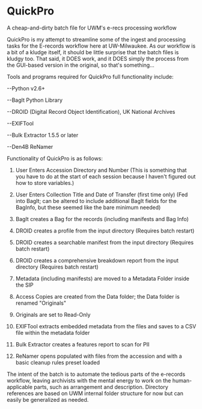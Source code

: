 # QuickPro
A cheap-and-dirty batch file for UWM's e-recs processing workflow

QuickPro is my attempt to streamline some of the ingest and processing tasks for the E-records workflow here at UW-Milwaukee. As our workflow is a bit of a kludge itself, it should be little surprise that the batch files is kludgy too. That said, it DOES work, and it DOES simply the process from the GUI-based version in the original, so that's something...

Tools and programs required for QuickPro full functionality include:

--Python v2.6+

--BagIt Python Library

--DROID (Digital Record Object Identification), UK National Archives

--EXIFTool

--Bulk Extractor 1.5.5 or later

--Den4B ReNamer

Functionality of QuickPro is as follows:

1) User Enters Accession Directory and Number (This is something that you have to do at the start of each session because I haven't figured out how to store variables.)

2) User Enters Collection Title and Date of Transfer (first time only) (Fed into BagIt; can be altered to include additional BagIt fields for the BagInfo, but these seemed like the bare minimum needed)

3) BagIt creates a Bag for the records (including manifests and Bag Info)

4) DROID creates a profile from the input directory (Requires batch restart)

5) DROID creates a searchable manifest from the input directory (Requires batch restart)

6) DROID creates a comprehensive breakdown report from the input directory (Requires batch restart)

7) Metadata (including manifests) are moved to a Metadata Folder inside the SIP

8) Access Copies are created from the Data folder; the Data folder is renamed "Originals"

9) Originals are set to Read-Only

10) EXIFTool extracts embedded metadata from the files and saves to a CSV file within the metadata folder

11) Bulk Extractor creates a features report to scan for PII

12) ReNamer opens populated with files from the accession and with a basic cleanup rules preset loaded

The intent of the batch is to automate the tedious parts of the e-records workflow, leaving archivists with the mental energy to work on the human-applicable parts, such as arrangement and description. Directory references are based on UWM internal folder structure for now but can easily be generalized as needed.


